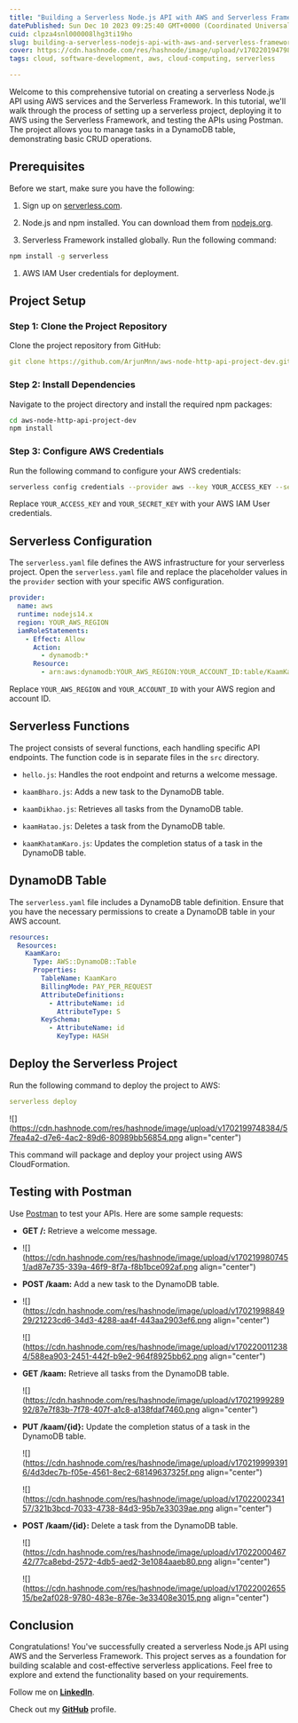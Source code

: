 ```yaml
---
title: "Building a Serverless Node.js API with AWS and Serverless Framework"
datePublished: Sun Dec 10 2023 09:25:40 GMT+0000 (Coordinated Universal Time)
cuid: clpza4snl000008lhg3ti19ho
slug: building-a-serverless-nodejs-api-with-aws-and-serverless-framework
cover: https://cdn.hashnode.com/res/hashnode/image/upload/v1702201947988/cbf74101-9eba-47c1-a818-8bdd9558970a.png
tags: cloud, software-development, aws, cloud-computing, serverless

---
```


Welcome to this comprehensive tutorial on creating a serverless Node.js API using AWS services and the Serverless Framework. In this tutorial, we'll walk through the process of setting up a serverless project, deploying it to AWS using the Serverless Framework, and testing the APIs using Postman. The project allows you to manage tasks in a DynamoDB table, demonstrating basic CRUD operations.

## Prerequisites

Before we start, make sure you have the following:

1. Sign up on [serverless.com](https://www.serverless.com/).
    
2. Node.js and npm installed. You can download them from [nodejs.org](https://www.serverless.com/).
    
3. Serverless Framework installed globally. Run the following command:
    

```bash
npm install -g serverless
```

1. AWS IAM User credentials for deployment.
    

## Project Setup

### Step 1: Clone the Project Repository

Clone the project repository from GitHub:

```yaml
git clone https://github.com/ArjunMnn/aws-node-http-api-project-dev.git
```

### Step 2: Install Dependencies

Navigate to the project directory and install the required npm packages:

```bash
cd aws-node-http-api-project-dev
npm install
```

### Step 3: Configure AWS Credentials

Run the following command to configure your AWS credentials:

```bash
serverless config credentials --provider aws --key YOUR_ACCESS_KEY --secret YOUR_SECRET_KEY
```

Replace `YOUR_ACCESS_KEY` and `YOUR_SECRET_KEY` with your AWS IAM User credentials.

## Serverless Configuration

The `serverless.yaml` file defines the AWS infrastructure for your serverless project. Open the `serverless.yaml` file and replace the placeholder values in the `provider` section with your specific AWS configuration.

```yaml
provider:
  name: aws
  runtime: nodejs14.x
  region: YOUR_AWS_REGION
  iamRoleStatements:
    - Effect: Allow
      Action:
        - dynamodb:*
      Resource:
        - arn:aws:dynamodb:YOUR_AWS_REGION:YOUR_ACCOUNT_ID:table/KaamKaro
```

Replace `YOUR_AWS_REGION` and `YOUR_ACCOUNT_ID` with your AWS region and account ID.

## Serverless Functions

The project consists of several functions, each handling specific API endpoints. The function code is in separate files in the `src` directory.

* `hello.js`: Handles the root endpoint and returns a welcome message.
    
* `kaamBharo.js`: Adds a new task to the DynamoDB table.
    
* `kaamDikhao.js`: Retrieves all tasks from the DynamoDB table.
    
* `kaamHatao.js`: Deletes a task from the DynamoDB table.
    
* `kaamKhatamKaro.js`: Updates the completion status of a task in the DynamoDB table.
    

## DynamoDB Table

The `serverless.yaml` file includes a DynamoDB table definition. Ensure that you have the necessary permissions to create a DynamoDB table in your AWS account.

```yaml
resources:
  Resources:
    KaamKaro:
      Type: AWS::DynamoDB::Table
      Properties:
        TableName: KaamKaro
        BillingMode: PAY_PER_REQUEST
        AttributeDefinitions:
          - AttributeName: id
            AttributeType: S
        KeySchema:
          - AttributeName: id
            KeyType: HASH
```

## Deploy the Serverless Project

Run the following command to deploy the project to AWS:

```yaml
serverless deploy
```

![](https://cdn.hashnode.com/res/hashnode/image/upload/v1702199748384/57fea4a2-d7e6-4ac2-89d6-80989bb56854.png align="center")

This command will package and deploy your project using AWS CloudFormation.

## Testing with Postman

Use [Postman](https://www.postman.com/) to test your APIs. Here are some sample requests:

* **GET /:** Retrieve a welcome message.
    
* ![](https://cdn.hashnode.com/res/hashnode/image/upload/v1702199807451/ad87e735-339a-46f9-8f7a-f8b1bce092af.png align="center")
    
* **POST /kaam:** Add a new task to the DynamoDB table.
    
* ![](https://cdn.hashnode.com/res/hashnode/image/upload/v1702199884929/21223cd6-34d3-4288-aa4f-443aa2903ef6.png align="center")
    
    ![](https://cdn.hashnode.com/res/hashnode/image/upload/v1702200112384/588ea903-2451-442f-b9e2-964f8925bb62.png align="center")
    
* **GET /kaam:** Retrieve all tasks from the DynamoDB table.
    
    ![](https://cdn.hashnode.com/res/hashnode/image/upload/v1702199928992/87e7f83b-7f78-407f-a1c8-a138fdaf7460.png align="center")
    
* **PUT /kaam/{id}:** Update the completion status of a task in the DynamoDB table.
    
    ![](https://cdn.hashnode.com/res/hashnode/image/upload/v1702199993916/4d3dec7b-f05e-4561-8ec2-68149637325f.png align="center")
    
    ![](https://cdn.hashnode.com/res/hashnode/image/upload/v1702200234157/321b3bcd-7033-4738-84d3-95b7e33039ae.png align="center")
    
* **POST /kaam/{id}:** Delete a task from the DynamoDB table.
    
    ![](https://cdn.hashnode.com/res/hashnode/image/upload/v1702200046742/77ca8ebd-2572-4db5-aed2-3e1084aaeb80.png align="center")
    
    ![](https://cdn.hashnode.com/res/hashnode/image/upload/v1702200265515/be2af028-9780-483e-876e-3e33408e3015.png align="center")
    

## Conclusion

Congratulations! You've successfully created a serverless Node.js API using AWS and the Serverless Framework. This project serves as a foundation for building scalable and cost-effective serverless applications. Feel free to explore and extend the functionality based on your requirements.

Follow me on [**LinkedIn**](https://www.linkedin.com/in/arjunmenon-devops/).

Check out my [**GitHub**](https://github.com/ArjunMnn) profile.